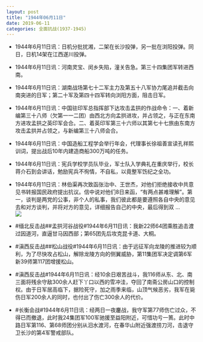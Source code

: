 ```yaml
---
layout: post
title: "1944年06月11日"
date: 2019-06-11
categories: 全面抗战(1937-1945)
---
```


<meta name="referrer" content="no-referrer" />

- 1944年6月11日讯：日机分批扰湘，二架在长沙投弹，另一批在浏阳投弹。同日，日机14架在江西遂川投弹。 

- 1944年6月11日讯：河南灵宝、闵乡失陷，潼关告急。第三十四集团军转进西南。 

- 1944年6月11日讯：湖南战场第七十二军主力及第五十八军协力尾追并截击向南突进的日军；第二十军及第四十四军转向浏阳方面，阻击日军。 

- 1944年6月11日讯：中国驻印军总指挥部下达攻击孟拱的作战命令：一、着新编第三十八师（欠第一一二团）由西北方向孟拱进攻，并占领之，与正在东南方进攻孟拱之英印军会合。二、着英印军第三十六师以其第七十七旅由东南方攻击孟拱并占领之，与新编第三十八师会合。 

- 1944年6月11日讯：中国造船工程学会举行年会，代理事长徐祖善宣读孔祥熙训词，提出战后10年内建造商船300万吨的任务。 

- 1944年6月11日讯：宪兵学校学员队毕业，军士队入学典礼在重庆举行，校长蒋介石到会讲话，勉励宪兵不徇情，不自私，以竟整军饬纪之全功。 

- 1944年6月11日讯：林伯渠再次致函张治中、王世杰，对他们拒绝接收中共意见书转报国民政府提出抗议。信中说对他们8日来函，“有两点甚难理解”。第一，谈判是两党的公事，非个人的私事，我们彼此都是要遵照各自中央的意见去和对方谈判，并将对方的意见，详细报告自己的中央，最后得到双 ... <br/><img src="https://wx4.sinaimg.cn/large/aca367d8ly1g3x4qmfww9j20c80sgwf9.jpg" />

- #缅北反击战##孟拱河谷战役#1944年6月11日讯：我新22师64团乘胜追击渡过因道河，直逼甘马因西部；第65团先后攻克昆卡道、大桐。 

- #滇西反击战##松山战役#1944年6月11日讯：由于远征军向龙陵的推进较为顺利，为了尽快攻占松山，解除龙陵方向的侧翼威胁，第11集团军决定调第6军新39师第117团增援松山。 

- #滇西反击战#1944年6月11日讯：经10余日艰苦战斗，我116师从东、北、南三面将残余守敌300余人赶下丫口以西的雪冲洼，夺回了南斋公房山口的控制权。由于日军居高临下，据险死守，加之雨季来临，山顶气候恶劣，我军在毙伤日军200余人的同时，也付出了伤亡300余人的代价。 

- #长衡会战#1944年6月11日讯：经两日一夜鏖战，我守军第77师伤亡过众，不得已而撤退，此时我24集团军100军驰援至益阳附近，可惜功亏一篑。此时中路日军第116、第68师团分别从汨水渡河，在春华山附近强渡捞刀河，击退守卫长沙的第4军警戒部队。 

